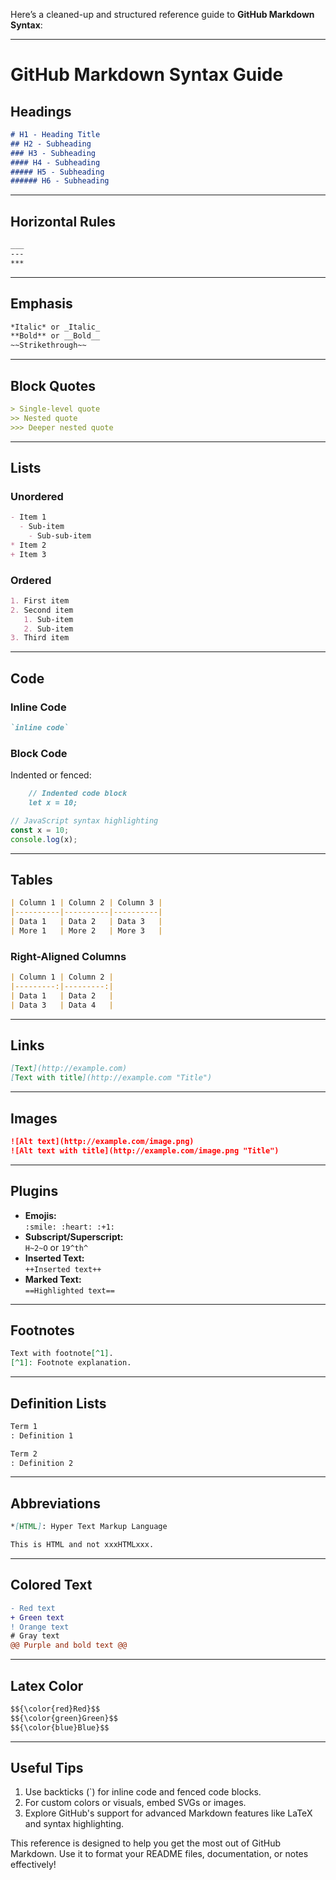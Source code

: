 Here’s a cleaned-up and structured reference guide to **GitHub Markdown Syntax**:

---

# **GitHub Markdown Syntax Guide**

## **Headings**
```markdown
# H1 - Heading Title
## H2 - Subheading
### H3 - Subheading
#### H4 - Subheading
##### H5 - Subheading
###### H6 - Subheading
```

---

## **Horizontal Rules**
```markdown
___
---
***
```

---

## **Emphasis**
```markdown
*Italic* or _Italic_
**Bold** or __Bold__
~~Strikethrough~~
```

---

## **Block Quotes**
```markdown
> Single-level quote  
>> Nested quote  
>>> Deeper nested quote  
```

---

## **Lists**
### **Unordered**
```markdown
- Item 1
  - Sub-item
    - Sub-sub-item
* Item 2
+ Item 3
```

### **Ordered**
```markdown
1. First item
2. Second item
   1. Sub-item
   2. Sub-item
3. Third item
```

---

## **Code**
### **Inline Code**
```markdown
`inline code`
```

### **Block Code**
Indented or fenced:
```markdown
    // Indented code block
    let x = 10;

```
```js
// JavaScript syntax highlighting
const x = 10;
console.log(x);
```

---

## **Tables**
```markdown
| Column 1 | Column 2 | Column 3 |
|----------|----------|----------|
| Data 1   | Data 2   | Data 3   |
| More 1   | More 2   | More 3   |
```

### **Right-Aligned Columns**
```markdown
| Column 1 | Column 2 |
|---------:|---------:|
| Data 1   | Data 2   |
| Data 3   | Data 4   |
```

---

## **Links**
```markdown
[Text](http://example.com)
[Text with title](http://example.com "Title")
```

---

## **Images**
```markdown
![Alt text](http://example.com/image.png)
![Alt text with title](http://example.com/image.png "Title")
```

---

## **Plugins**
- **Emojis:**  
  `:smile: :heart: :+1:`
- **Subscript/Superscript:**  
  `H~2~O` or `19^th^`
- **Inserted Text:**  
  `++Inserted text++`
- **Marked Text:**  
  `==Highlighted text==`

---

## **Footnotes**
```markdown
Text with footnote[^1].  
[^1]: Footnote explanation.
```

---

## **Definition Lists**
```markdown
Term 1  
: Definition 1

Term 2  
: Definition 2
```

---

## **Abbreviations**
```markdown
*[HTML]: Hyper Text Markup Language

This is HTML and not xxxHTMLxxx.
```

---

## **Colored Text**
```diff
- Red text
+ Green text
! Orange text
# Gray text
@@ Purple and bold text @@
```

---

## **Latex Color**
```markdown
$${\color{red}Red}$$
$${\color{green}Green}$$
$${\color{blue}Blue}$$
```

---

## **Useful Tips**
1. Use backticks (`) for inline code and fenced code blocks.
2. For custom colors or visuals, embed SVGs or images.
3. Explore GitHub's support for advanced Markdown features like LaTeX and syntax highlighting.

This reference is designed to help you get the most out of GitHub Markdown. Use it to format your README files, documentation, or notes effectively!
